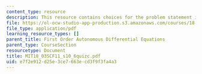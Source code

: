 ```yaml
---
content_type: resource
description: This resource contains choices for the problem statement inflection points.
file: https://ol-ocw-studio-app-production.s3.amazonaws.com/courses/18-03sc-differential-equations-fall-2011/e7f2e912d25e3ce7663ecd3f9f3fa4a3_MIT18_03SCF11_s10_6quizc.pdf
file_type: application/pdf
learning_resource_types: []
parent_title: First Order Autonomous Differential Equations
parent_type: CourseSection
resourcetype: Document
title: MIT18_03SCF11_s10_6quizc.pdf
uid: e7f2e912-d25e-3ce7-663e-cd3f9f3fa4a3
---
```

